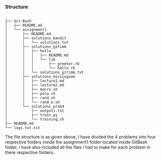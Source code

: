 ### Structure 

```
.
├── Git-Bash
│   ├── README.md
│   └── assignment1
│       ├── README.md
│       ├── solutions_bandit
│       │   └── solutions.txt
│       ├── solutions_gitimm
│       │   ├── hello
│       │   │   ├── README.md
│       │   │   └── lib
│       │   │       ├── greeter.rb
│       │   │       └── hello.rb
│       │   └── solutions_gitimm.txt
│       ├── solutions_missingsem
│       │   ├── lecture1.md
│       │   ├── lecture2.md
│       │   ├── macro.sh
│       │   ├── polo.sh
│       │   ├── rand.sh
│       │   └── rand_e.sh
│       └── solutions_prob4
│           ├── outputs.txt
│           ├── train.py
│           └── training.sh
├── README.md
└── logs.txt.txt

```

The file structure is as given above, I have divided the 4 problems into four respective folders inside the assignment1 folder located inside GitBash folder, i have also included all the files i had to make for each problem in there respective folders.


